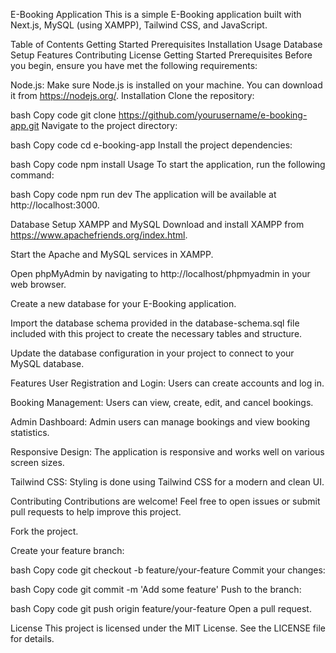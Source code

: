 E-Booking Application
This is a simple E-Booking application built with Next.js, MySQL (using XAMPP), Tailwind CSS, and JavaScript.

Table of Contents
Getting Started
Prerequisites
Installation
Usage
Database Setup
Features
Contributing
License
Getting Started
Prerequisites
Before you begin, ensure you have met the following requirements:

Node.js: Make sure Node.js is installed on your machine. You can download it from https://nodejs.org/.
Installation
Clone the repository:

bash
Copy code
git clone https://github.com/yourusername/e-booking-app.git
Navigate to the project directory:

bash
Copy code
cd e-booking-app
Install the project dependencies:

bash
Copy code
npm install
Usage
To start the application, run the following command:

bash
Copy code
npm run dev
The application will be available at http://localhost:3000.

Database Setup
XAMPP and MySQL
Download and install XAMPP from https://www.apachefriends.org/index.html.

Start the Apache and MySQL services in XAMPP.

Open phpMyAdmin by navigating to http://localhost/phpmyadmin in your web browser.

Create a new database for your E-Booking application.

Import the database schema provided in the database-schema.sql file included with this project to create the necessary tables and structure.

Update the database configuration in your project to connect to your MySQL database.

Features
User Registration and Login: Users can create accounts and log in.

Booking Management: Users can view, create, edit, and cancel bookings.

Admin Dashboard: Admin users can manage bookings and view booking statistics.

Responsive Design: The application is responsive and works well on various screen sizes.

Tailwind CSS: Styling is done using Tailwind CSS for a modern and clean UI.

Contributing
Contributions are welcome! Feel free to open issues or submit pull requests to help improve this project.

Fork the project.

Create your feature branch:

bash
Copy code
git checkout -b feature/your-feature
Commit your changes:

bash
Copy code
git commit -m 'Add some feature'
Push to the branch:

bash
Copy code
git push origin feature/your-feature
Open a pull request.

License
This project is licensed under the MIT License. See the LICENSE file for details.